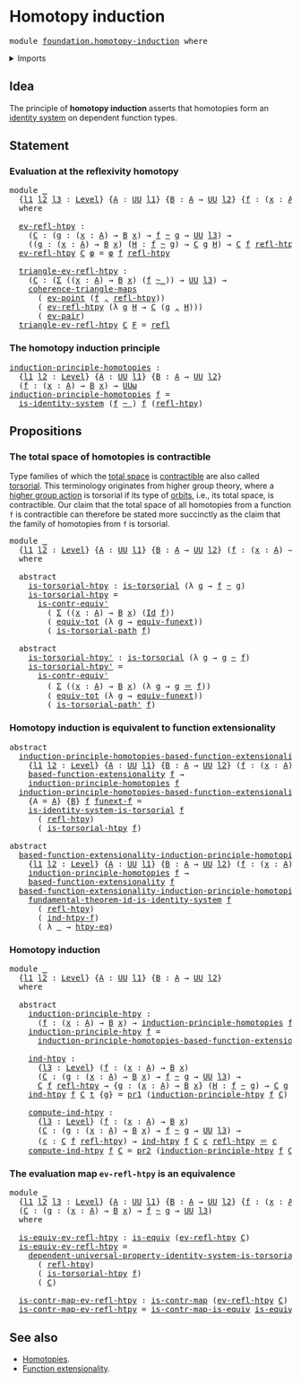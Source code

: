 # Homotopy induction

<pre class="Agda"><a id="31" class="Keyword">module</a> <a id="38" href="foundation.homotopy-induction.html" class="Module">foundation.homotopy-induction</a> <a id="68" class="Keyword">where</a>
</pre>
<details><summary>Imports</summary>

<pre class="Agda"><a id="124" class="Keyword">open</a> <a id="129" class="Keyword">import</a> <a id="136" href="foundation.dependent-pair-types.html" class="Module">foundation.dependent-pair-types</a>
<a id="168" class="Keyword">open</a> <a id="173" class="Keyword">import</a> <a id="180" href="foundation.identity-systems.html" class="Module">foundation.identity-systems</a>
<a id="208" class="Keyword">open</a> <a id="213" class="Keyword">import</a> <a id="220" href="foundation.universal-property-dependent-pair-types.html" class="Module">foundation.universal-property-dependent-pair-types</a>
<a id="271" class="Keyword">open</a> <a id="276" class="Keyword">import</a> <a id="283" href="foundation.universal-property-identity-systems.html" class="Module">foundation.universal-property-identity-systems</a>
<a id="330" class="Keyword">open</a> <a id="335" class="Keyword">import</a> <a id="342" href="foundation.universe-levels.html" class="Module">foundation.universe-levels</a>

<a id="370" class="Keyword">open</a> <a id="375" class="Keyword">import</a> <a id="382" href="foundation-core.commuting-triangles-of-maps.html" class="Module">foundation-core.commuting-triangles-of-maps</a>
<a id="426" class="Keyword">open</a> <a id="431" class="Keyword">import</a> <a id="438" href="foundation-core.contractible-maps.html" class="Module">foundation-core.contractible-maps</a>
<a id="472" class="Keyword">open</a> <a id="477" class="Keyword">import</a> <a id="484" href="foundation-core.contractible-types.html" class="Module">foundation-core.contractible-types</a>
<a id="519" class="Keyword">open</a> <a id="524" class="Keyword">import</a> <a id="531" href="foundation-core.equivalences.html" class="Module">foundation-core.equivalences</a>
<a id="560" class="Keyword">open</a> <a id="565" class="Keyword">import</a> <a id="572" href="foundation-core.function-extensionality.html" class="Module">foundation-core.function-extensionality</a>
<a id="612" class="Keyword">open</a> <a id="617" class="Keyword">import</a> <a id="624" href="foundation-core.function-types.html" class="Module">foundation-core.function-types</a>
<a id="655" class="Keyword">open</a> <a id="660" class="Keyword">import</a> <a id="667" href="foundation-core.functoriality-dependent-pair-types.html" class="Module">foundation-core.functoriality-dependent-pair-types</a>
<a id="718" class="Keyword">open</a> <a id="723" class="Keyword">import</a> <a id="730" href="foundation-core.homotopies.html" class="Module">foundation-core.homotopies</a>
<a id="757" class="Keyword">open</a> <a id="762" class="Keyword">import</a> <a id="769" href="foundation-core.identity-types.html" class="Module">foundation-core.identity-types</a>
<a id="800" class="Keyword">open</a> <a id="805" class="Keyword">import</a> <a id="812" href="foundation-core.torsorial-type-families.html" class="Module">foundation-core.torsorial-type-families</a>
</pre>
</details>

## Idea

The principle of **homotopy induction** asserts that homotopies form an
[identity system](foundation.identity-systems.md) on dependent function types.

## Statement

### Evaluation at the reflexivity homotopy

<pre class="Agda"><a id="1096" class="Keyword">module</a> <a id="1103" href="foundation.homotopy-induction.html#1103" class="Module">_</a>
  <a id="1107" class="Symbol">{</a><a id="1108" href="foundation.homotopy-induction.html#1108" class="Bound">l1</a> <a id="1111" href="foundation.homotopy-induction.html#1111" class="Bound">l2</a> <a id="1114" href="foundation.homotopy-induction.html#1114" class="Bound">l3</a> <a id="1117" class="Symbol">:</a> <a id="1119" href="Agda.Primitive.html#742" class="Postulate">Level</a><a id="1124" class="Symbol">}</a> <a id="1126" class="Symbol">{</a><a id="1127" href="foundation.homotopy-induction.html#1127" class="Bound">A</a> <a id="1129" class="Symbol">:</a> <a id="1131" href="Agda.Primitive.html#388" class="Primitive">UU</a> <a id="1134" href="foundation.homotopy-induction.html#1108" class="Bound">l1</a><a id="1136" class="Symbol">}</a> <a id="1138" class="Symbol">{</a><a id="1139" href="foundation.homotopy-induction.html#1139" class="Bound">B</a> <a id="1141" class="Symbol">:</a> <a id="1143" href="foundation.homotopy-induction.html#1127" class="Bound">A</a> <a id="1145" class="Symbol">→</a> <a id="1147" href="Agda.Primitive.html#388" class="Primitive">UU</a> <a id="1150" href="foundation.homotopy-induction.html#1111" class="Bound">l2</a><a id="1152" class="Symbol">}</a> <a id="1154" class="Symbol">{</a><a id="1155" href="foundation.homotopy-induction.html#1155" class="Bound">f</a> <a id="1157" class="Symbol">:</a> <a id="1159" class="Symbol">(</a><a id="1160" href="foundation.homotopy-induction.html#1160" class="Bound">x</a> <a id="1162" class="Symbol">:</a> <a id="1164" href="foundation.homotopy-induction.html#1127" class="Bound">A</a><a id="1165" class="Symbol">)</a> <a id="1167" class="Symbol">→</a> <a id="1169" href="foundation.homotopy-induction.html#1139" class="Bound">B</a> <a id="1171" href="foundation.homotopy-induction.html#1160" class="Bound">x</a><a id="1172" class="Symbol">}</a>
  <a id="1176" class="Keyword">where</a>

  <a id="1185" href="foundation.homotopy-induction.html#1185" class="Function">ev-refl-htpy</a> <a id="1198" class="Symbol">:</a>
    <a id="1204" class="Symbol">(</a><a id="1205" href="foundation.homotopy-induction.html#1205" class="Bound">C</a> <a id="1207" class="Symbol">:</a> <a id="1209" class="Symbol">(</a><a id="1210" href="foundation.homotopy-induction.html#1210" class="Bound">g</a> <a id="1212" class="Symbol">:</a> <a id="1214" class="Symbol">(</a><a id="1215" href="foundation.homotopy-induction.html#1215" class="Bound">x</a> <a id="1217" class="Symbol">:</a> <a id="1219" href="foundation.homotopy-induction.html#1127" class="Bound">A</a><a id="1220" class="Symbol">)</a> <a id="1222" class="Symbol">→</a> <a id="1224" href="foundation.homotopy-induction.html#1139" class="Bound">B</a> <a id="1226" href="foundation.homotopy-induction.html#1215" class="Bound">x</a><a id="1227" class="Symbol">)</a> <a id="1229" class="Symbol">→</a> <a id="1231" href="foundation.homotopy-induction.html#1155" class="Bound">f</a> <a id="1233" href="foundation-core.homotopies.html#2717" class="Function Operator">~</a> <a id="1235" href="foundation.homotopy-induction.html#1210" class="Bound">g</a> <a id="1237" class="Symbol">→</a> <a id="1239" href="Agda.Primitive.html#388" class="Primitive">UU</a> <a id="1242" href="foundation.homotopy-induction.html#1114" class="Bound">l3</a><a id="1244" class="Symbol">)</a> <a id="1246" class="Symbol">→</a>
    <a id="1252" class="Symbol">((</a><a id="1254" href="foundation.homotopy-induction.html#1254" class="Bound">g</a> <a id="1256" class="Symbol">:</a> <a id="1258" class="Symbol">(</a><a id="1259" href="foundation.homotopy-induction.html#1259" class="Bound">x</a> <a id="1261" class="Symbol">:</a> <a id="1263" href="foundation.homotopy-induction.html#1127" class="Bound">A</a><a id="1264" class="Symbol">)</a> <a id="1266" class="Symbol">→</a> <a id="1268" href="foundation.homotopy-induction.html#1139" class="Bound">B</a> <a id="1270" href="foundation.homotopy-induction.html#1259" class="Bound">x</a><a id="1271" class="Symbol">)</a> <a id="1273" class="Symbol">(</a><a id="1274" href="foundation.homotopy-induction.html#1274" class="Bound">H</a> <a id="1276" class="Symbol">:</a> <a id="1278" href="foundation.homotopy-induction.html#1155" class="Bound">f</a> <a id="1280" href="foundation-core.homotopies.html#2717" class="Function Operator">~</a> <a id="1282" href="foundation.homotopy-induction.html#1254" class="Bound">g</a><a id="1283" class="Symbol">)</a> <a id="1285" class="Symbol">→</a> <a id="1287" href="foundation.homotopy-induction.html#1205" class="Bound">C</a> <a id="1289" href="foundation.homotopy-induction.html#1254" class="Bound">g</a> <a id="1291" href="foundation.homotopy-induction.html#1274" class="Bound">H</a><a id="1292" class="Symbol">)</a> <a id="1294" class="Symbol">→</a> <a id="1296" href="foundation.homotopy-induction.html#1205" class="Bound">C</a> <a id="1298" href="foundation.homotopy-induction.html#1155" class="Bound">f</a> <a id="1300" href="foundation-core.homotopies.html#2906" class="Function">refl-htpy</a>
  <a id="1312" href="foundation.homotopy-induction.html#1185" class="Function">ev-refl-htpy</a> <a id="1325" href="foundation.homotopy-induction.html#1325" class="Bound">C</a> <a id="1327" href="foundation.homotopy-induction.html#1327" class="Bound">φ</a> <a id="1329" class="Symbol">=</a> <a id="1331" href="foundation.homotopy-induction.html#1327" class="Bound">φ</a> <a id="1333" href="foundation.homotopy-induction.html#1155" class="Bound">f</a> <a id="1335" href="foundation-core.homotopies.html#2906" class="Function">refl-htpy</a>

  <a id="1348" href="foundation.homotopy-induction.html#1348" class="Function">triangle-ev-refl-htpy</a> <a id="1370" class="Symbol">:</a>
    <a id="1376" class="Symbol">(</a><a id="1377" href="foundation.homotopy-induction.html#1377" class="Bound">C</a> <a id="1379" class="Symbol">:</a> <a id="1381" class="Symbol">(</a><a id="1382" href="foundation.dependent-pair-types.html#505" class="Record">Σ</a> <a id="1384" class="Symbol">((</a><a id="1386" href="foundation.homotopy-induction.html#1386" class="Bound">x</a> <a id="1388" class="Symbol">:</a> <a id="1390" href="foundation.homotopy-induction.html#1127" class="Bound">A</a><a id="1391" class="Symbol">)</a> <a id="1393" class="Symbol">→</a> <a id="1395" href="foundation.homotopy-induction.html#1139" class="Bound">B</a> <a id="1397" href="foundation.homotopy-induction.html#1386" class="Bound">x</a><a id="1398" class="Symbol">)</a> <a id="1400" class="Symbol">(</a><a id="1401" href="foundation.homotopy-induction.html#1155" class="Bound">f</a> <a id="1403" href="foundation-core.homotopies.html#2717" class="Function Operator">~_</a><a id="1405" class="Symbol">))</a> <a id="1408" class="Symbol">→</a> <a id="1410" href="Agda.Primitive.html#388" class="Primitive">UU</a> <a id="1413" href="foundation.homotopy-induction.html#1114" class="Bound">l3</a><a id="1415" class="Symbol">)</a> <a id="1417" class="Symbol">→</a>
    <a id="1423" href="foundation-core.commuting-triangles-of-maps.html#860" class="Function">coherence-triangle-maps</a>
      <a id="1453" class="Symbol">(</a> <a id="1455" href="foundation-core.function-types.html#676" class="Function">ev-point</a> <a id="1464" class="Symbol">(</a><a id="1465" href="foundation.homotopy-induction.html#1155" class="Bound">f</a> <a id="1467" href="foundation.dependent-pair-types.html#689" class="InductiveConstructor Operator">,</a> <a id="1469" href="foundation-core.homotopies.html#2906" class="Function">refl-htpy</a><a id="1478" class="Symbol">))</a>
      <a id="1487" class="Symbol">(</a> <a id="1489" href="foundation.homotopy-induction.html#1185" class="Function">ev-refl-htpy</a> <a id="1502" class="Symbol">(λ</a> <a id="1505" href="foundation.homotopy-induction.html#1505" class="Bound">g</a> <a id="1507" href="foundation.homotopy-induction.html#1507" class="Bound">H</a> <a id="1509" class="Symbol">→</a> <a id="1511" href="foundation.homotopy-induction.html#1377" class="Bound">C</a> <a id="1513" class="Symbol">(</a><a id="1514" href="foundation.homotopy-induction.html#1505" class="Bound">g</a> <a id="1516" href="foundation.dependent-pair-types.html#689" class="InductiveConstructor Operator">,</a> <a id="1518" href="foundation.homotopy-induction.html#1507" class="Bound">H</a><a id="1519" class="Symbol">)))</a>
      <a id="1529" class="Symbol">(</a> <a id="1531" href="foundation.dependent-pair-types.html#902" class="Function">ev-pair</a><a id="1538" class="Symbol">)</a>
  <a id="1542" href="foundation.homotopy-induction.html#1348" class="Function">triangle-ev-refl-htpy</a> <a id="1564" href="foundation.homotopy-induction.html#1564" class="Bound">C</a> <a id="1566" href="foundation.homotopy-induction.html#1566" class="Bound">F</a> <a id="1568" class="Symbol">=</a> <a id="1570" href="foundation-core.identity-types.html#1922" class="InductiveConstructor">refl</a>
</pre>
### The homotopy induction principle

<pre class="Agda"><a id="induction-principle-homotopies"></a><a id="1626" href="foundation.homotopy-induction.html#1626" class="Function">induction-principle-homotopies</a> <a id="1657" class="Symbol">:</a>
  <a id="1661" class="Symbol">{</a><a id="1662" href="foundation.homotopy-induction.html#1662" class="Bound">l1</a> <a id="1665" href="foundation.homotopy-induction.html#1665" class="Bound">l2</a> <a id="1668" class="Symbol">:</a> <a id="1670" href="Agda.Primitive.html#742" class="Postulate">Level</a><a id="1675" class="Symbol">}</a> <a id="1677" class="Symbol">{</a><a id="1678" href="foundation.homotopy-induction.html#1678" class="Bound">A</a> <a id="1680" class="Symbol">:</a> <a id="1682" href="Agda.Primitive.html#388" class="Primitive">UU</a> <a id="1685" href="foundation.homotopy-induction.html#1662" class="Bound">l1</a><a id="1687" class="Symbol">}</a> <a id="1689" class="Symbol">{</a><a id="1690" href="foundation.homotopy-induction.html#1690" class="Bound">B</a> <a id="1692" class="Symbol">:</a> <a id="1694" href="foundation.homotopy-induction.html#1678" class="Bound">A</a> <a id="1696" class="Symbol">→</a> <a id="1698" href="Agda.Primitive.html#388" class="Primitive">UU</a> <a id="1701" href="foundation.homotopy-induction.html#1665" class="Bound">l2</a><a id="1703" class="Symbol">}</a>
  <a id="1707" class="Symbol">(</a><a id="1708" href="foundation.homotopy-induction.html#1708" class="Bound">f</a> <a id="1710" class="Symbol">:</a> <a id="1712" class="Symbol">(</a><a id="1713" href="foundation.homotopy-induction.html#1713" class="Bound">x</a> <a id="1715" class="Symbol">:</a> <a id="1717" href="foundation.homotopy-induction.html#1678" class="Bound">A</a><a id="1718" class="Symbol">)</a> <a id="1720" class="Symbol">→</a> <a id="1722" href="foundation.homotopy-induction.html#1690" class="Bound">B</a> <a id="1724" href="foundation.homotopy-induction.html#1713" class="Bound">x</a><a id="1725" class="Symbol">)</a> <a id="1727" class="Symbol">→</a> <a id="1729" href="Agda.Primitive.html#512" class="Primitive">UUω</a>
<a id="1733" href="foundation.homotopy-induction.html#1626" class="Function">induction-principle-homotopies</a> <a id="1764" href="foundation.homotopy-induction.html#1764" class="Bound">f</a> <a id="1766" class="Symbol">=</a>
  <a id="1770" href="foundation.identity-systems.html#1824" class="Function">is-identity-system</a> <a id="1789" class="Symbol">(</a><a id="1790" href="foundation.homotopy-induction.html#1764" class="Bound">f</a> <a id="1792" href="foundation-core.homotopies.html#2717" class="Function Operator">~_</a><a id="1794" class="Symbol">)</a> <a id="1796" href="foundation.homotopy-induction.html#1764" class="Bound">f</a> <a id="1798" class="Symbol">(</a><a id="1799" href="foundation-core.homotopies.html#2906" class="Function">refl-htpy</a><a id="1808" class="Symbol">)</a>
</pre>
## Propositions

### The total space of homotopies is contractible

Type families of which the [total space](foundation.dependent-pair-types.md) is
[contractible](foundation-core.contractible-types.md) are also called
[torsorial](foundation-core.torsorial-type-families.md). This terminology
originates from higher group theory, where a
[higher group action](higher-group-theory.higher-group-actions.md) is torsorial
if its type of [orbits](higher-group-theory.orbits-higher-group-actions.md),
i.e., its total space, is contractible. Our claim that the total space of all
homotopies from a function `f` is contractible can therefore be stated more
succinctly as the claim that the family of homotopies from `f` is torsorial.

<pre class="Agda"><a id="2549" class="Keyword">module</a> <a id="2556" href="foundation.homotopy-induction.html#2556" class="Module">_</a>
  <a id="2560" class="Symbol">{</a><a id="2561" href="foundation.homotopy-induction.html#2561" class="Bound">l1</a> <a id="2564" href="foundation.homotopy-induction.html#2564" class="Bound">l2</a> <a id="2567" class="Symbol">:</a> <a id="2569" href="Agda.Primitive.html#742" class="Postulate">Level</a><a id="2574" class="Symbol">}</a> <a id="2576" class="Symbol">{</a><a id="2577" href="foundation.homotopy-induction.html#2577" class="Bound">A</a> <a id="2579" class="Symbol">:</a> <a id="2581" href="Agda.Primitive.html#388" class="Primitive">UU</a> <a id="2584" href="foundation.homotopy-induction.html#2561" class="Bound">l1</a><a id="2586" class="Symbol">}</a> <a id="2588" class="Symbol">{</a><a id="2589" href="foundation.homotopy-induction.html#2589" class="Bound">B</a> <a id="2591" class="Symbol">:</a> <a id="2593" href="foundation.homotopy-induction.html#2577" class="Bound">A</a> <a id="2595" class="Symbol">→</a> <a id="2597" href="Agda.Primitive.html#388" class="Primitive">UU</a> <a id="2600" href="foundation.homotopy-induction.html#2564" class="Bound">l2</a><a id="2602" class="Symbol">}</a> <a id="2604" class="Symbol">(</a><a id="2605" href="foundation.homotopy-induction.html#2605" class="Bound">f</a> <a id="2607" class="Symbol">:</a> <a id="2609" class="Symbol">(</a><a id="2610" href="foundation.homotopy-induction.html#2610" class="Bound">x</a> <a id="2612" class="Symbol">:</a> <a id="2614" href="foundation.homotopy-induction.html#2577" class="Bound">A</a><a id="2615" class="Symbol">)</a> <a id="2617" class="Symbol">→</a> <a id="2619" href="foundation.homotopy-induction.html#2589" class="Bound">B</a> <a id="2621" href="foundation.homotopy-induction.html#2610" class="Bound">x</a><a id="2622" class="Symbol">)</a>
  <a id="2626" class="Keyword">where</a>

  <a id="2635" class="Keyword">abstract</a>
    <a id="2648" href="foundation.homotopy-induction.html#2648" class="Function">is-torsorial-htpy</a> <a id="2666" class="Symbol">:</a> <a id="2668" href="foundation-core.torsorial-type-families.html#1012" class="Function">is-torsorial</a> <a id="2681" class="Symbol">(λ</a> <a id="2684" href="foundation.homotopy-induction.html#2684" class="Bound">g</a> <a id="2686" class="Symbol">→</a> <a id="2688" href="foundation.homotopy-induction.html#2605" class="Bound">f</a> <a id="2690" href="foundation-core.homotopies.html#2717" class="Function Operator">~</a> <a id="2692" href="foundation.homotopy-induction.html#2684" class="Bound">g</a><a id="2693" class="Symbol">)</a>
    <a id="2699" href="foundation.homotopy-induction.html#2648" class="Function">is-torsorial-htpy</a> <a id="2717" class="Symbol">=</a>
      <a id="2725" href="foundation-core.contractible-types.html#4125" class="Function">is-contr-equiv&#39;</a>
        <a id="2749" class="Symbol">(</a> <a id="2751" href="foundation.dependent-pair-types.html#505" class="Record">Σ</a> <a id="2753" class="Symbol">((</a><a id="2755" href="foundation.homotopy-induction.html#2755" class="Bound">x</a> <a id="2757" class="Symbol">:</a> <a id="2759" href="foundation.homotopy-induction.html#2577" class="Bound">A</a><a id="2760" class="Symbol">)</a> <a id="2762" class="Symbol">→</a> <a id="2764" href="foundation.homotopy-induction.html#2589" class="Bound">B</a> <a id="2766" href="foundation.homotopy-induction.html#2755" class="Bound">x</a><a id="2767" class="Symbol">)</a> <a id="2769" class="Symbol">(</a><a id="2770" href="foundation-core.identity-types.html#1881" class="Datatype">Id</a> <a id="2773" href="foundation.homotopy-induction.html#2605" class="Bound">f</a><a id="2774" class="Symbol">))</a>
        <a id="2785" class="Symbol">(</a> <a id="2787" href="foundation-core.functoriality-dependent-pair-types.html#6989" class="Function">equiv-tot</a> <a id="2797" class="Symbol">(λ</a> <a id="2800" href="foundation.homotopy-induction.html#2800" class="Bound">g</a> <a id="2802" class="Symbol">→</a> <a id="2804" href="foundation-core.function-extensionality.html#2891" class="Function">equiv-funext</a><a id="2816" class="Symbol">))</a>
        <a id="2827" class="Symbol">(</a> <a id="2829" href="foundation-core.contractible-types.html#2352" class="Function">is-torsorial-path</a> <a id="2847" href="foundation.homotopy-induction.html#2605" class="Bound">f</a><a id="2848" class="Symbol">)</a>

  <a id="2853" class="Keyword">abstract</a>
    <a id="2866" href="foundation.homotopy-induction.html#2866" class="Function">is-torsorial-htpy&#39;</a> <a id="2885" class="Symbol">:</a> <a id="2887" href="foundation-core.torsorial-type-families.html#1012" class="Function">is-torsorial</a> <a id="2900" class="Symbol">(λ</a> <a id="2903" href="foundation.homotopy-induction.html#2903" class="Bound">g</a> <a id="2905" class="Symbol">→</a> <a id="2907" href="foundation.homotopy-induction.html#2903" class="Bound">g</a> <a id="2909" href="foundation-core.homotopies.html#2717" class="Function Operator">~</a> <a id="2911" href="foundation.homotopy-induction.html#2605" class="Bound">f</a><a id="2912" class="Symbol">)</a>
    <a id="2918" href="foundation.homotopy-induction.html#2866" class="Function">is-torsorial-htpy&#39;</a> <a id="2937" class="Symbol">=</a>
      <a id="2945" href="foundation-core.contractible-types.html#4125" class="Function">is-contr-equiv&#39;</a>
        <a id="2969" class="Symbol">(</a> <a id="2971" href="foundation.dependent-pair-types.html#505" class="Record">Σ</a> <a id="2973" class="Symbol">((</a><a id="2975" href="foundation.homotopy-induction.html#2975" class="Bound">x</a> <a id="2977" class="Symbol">:</a> <a id="2979" href="foundation.homotopy-induction.html#2577" class="Bound">A</a><a id="2980" class="Symbol">)</a> <a id="2982" class="Symbol">→</a> <a id="2984" href="foundation.homotopy-induction.html#2589" class="Bound">B</a> <a id="2986" href="foundation.homotopy-induction.html#2975" class="Bound">x</a><a id="2987" class="Symbol">)</a> <a id="2989" class="Symbol">(λ</a> <a id="2992" href="foundation.homotopy-induction.html#2992" class="Bound">g</a> <a id="2994" class="Symbol">→</a> <a id="2996" href="foundation.homotopy-induction.html#2992" class="Bound">g</a> <a id="2998" href="foundation-core.identity-types.html#1953" class="Function Operator">＝</a> <a id="3000" href="foundation.homotopy-induction.html#2605" class="Bound">f</a><a id="3001" class="Symbol">))</a>
        <a id="3012" class="Symbol">(</a> <a id="3014" href="foundation-core.functoriality-dependent-pair-types.html#6989" class="Function">equiv-tot</a> <a id="3024" class="Symbol">(λ</a> <a id="3027" href="foundation.homotopy-induction.html#3027" class="Bound">g</a> <a id="3029" class="Symbol">→</a> <a id="3031" href="foundation-core.function-extensionality.html#2891" class="Function">equiv-funext</a><a id="3043" class="Symbol">))</a>
        <a id="3054" class="Symbol">(</a> <a id="3056" href="foundation-core.contractible-types.html#2562" class="Function">is-torsorial-path&#39;</a> <a id="3075" href="foundation.homotopy-induction.html#2605" class="Bound">f</a><a id="3076" class="Symbol">)</a>
</pre>
### Homotopy induction is equivalent to function extensionality

<pre class="Agda"><a id="3156" class="Keyword">abstract</a>
  <a id="induction-principle-homotopies-based-function-extensionality"></a><a id="3167" href="foundation.homotopy-induction.html#3167" class="Function">induction-principle-homotopies-based-function-extensionality</a> <a id="3228" class="Symbol">:</a>
    <a id="3234" class="Symbol">{</a><a id="3235" href="foundation.homotopy-induction.html#3235" class="Bound">l1</a> <a id="3238" href="foundation.homotopy-induction.html#3238" class="Bound">l2</a> <a id="3241" class="Symbol">:</a> <a id="3243" href="Agda.Primitive.html#742" class="Postulate">Level</a><a id="3248" class="Symbol">}</a> <a id="3250" class="Symbol">{</a><a id="3251" href="foundation.homotopy-induction.html#3251" class="Bound">A</a> <a id="3253" class="Symbol">:</a> <a id="3255" href="Agda.Primitive.html#388" class="Primitive">UU</a> <a id="3258" href="foundation.homotopy-induction.html#3235" class="Bound">l1</a><a id="3260" class="Symbol">}</a> <a id="3262" class="Symbol">{</a><a id="3263" href="foundation.homotopy-induction.html#3263" class="Bound">B</a> <a id="3265" class="Symbol">:</a> <a id="3267" href="foundation.homotopy-induction.html#3251" class="Bound">A</a> <a id="3269" class="Symbol">→</a> <a id="3271" href="Agda.Primitive.html#388" class="Primitive">UU</a> <a id="3274" href="foundation.homotopy-induction.html#3238" class="Bound">l2</a><a id="3276" class="Symbol">}</a> <a id="3278" class="Symbol">(</a><a id="3279" href="foundation.homotopy-induction.html#3279" class="Bound">f</a> <a id="3281" class="Symbol">:</a> <a id="3283" class="Symbol">(</a><a id="3284" href="foundation.homotopy-induction.html#3284" class="Bound">x</a> <a id="3286" class="Symbol">:</a> <a id="3288" href="foundation.homotopy-induction.html#3251" class="Bound">A</a><a id="3289" class="Symbol">)</a> <a id="3291" class="Symbol">→</a> <a id="3293" href="foundation.homotopy-induction.html#3263" class="Bound">B</a> <a id="3295" href="foundation.homotopy-induction.html#3284" class="Bound">x</a><a id="3296" class="Symbol">)</a> <a id="3298" class="Symbol">→</a>
    <a id="3304" href="foundation-core.function-extensionality.html#2161" class="Function">based-function-extensionality</a> <a id="3334" href="foundation.homotopy-induction.html#3279" class="Bound">f</a> <a id="3336" class="Symbol">→</a>
    <a id="3342" href="foundation.homotopy-induction.html#1626" class="Function">induction-principle-homotopies</a> <a id="3373" href="foundation.homotopy-induction.html#3279" class="Bound">f</a>
  <a id="3377" href="foundation.homotopy-induction.html#3167" class="Function">induction-principle-homotopies-based-function-extensionality</a>
    <a id="3442" class="Symbol">{</a><a id="3443" class="Argument">A</a> <a id="3445" class="Symbol">=</a> <a id="3447" href="foundation.homotopy-induction.html#3447" class="Bound">A</a><a id="3448" class="Symbol">}</a> <a id="3450" class="Symbol">{</a><a id="3451" href="foundation.homotopy-induction.html#3451" class="Bound">B</a><a id="3452" class="Symbol">}</a> <a id="3454" href="foundation.homotopy-induction.html#3454" class="Bound">f</a> <a id="3456" href="foundation.homotopy-induction.html#3456" class="Bound">funext-f</a> <a id="3465" class="Symbol">=</a>
    <a id="3471" href="foundation.identity-systems.html#2302" class="Function">is-identity-system-is-torsorial</a> <a id="3503" href="foundation.homotopy-induction.html#3454" class="Bound">f</a>
      <a id="3511" class="Symbol">(</a> <a id="3513" href="foundation-core.homotopies.html#2906" class="Function">refl-htpy</a><a id="3522" class="Symbol">)</a>
      <a id="3530" class="Symbol">(</a> <a id="3532" href="foundation.homotopy-induction.html#2648" class="Function">is-torsorial-htpy</a> <a id="3550" href="foundation.homotopy-induction.html#3454" class="Bound">f</a><a id="3551" class="Symbol">)</a>

<a id="3554" class="Keyword">abstract</a>
  <a id="based-function-extensionality-induction-principle-homotopies"></a><a id="3565" href="foundation.homotopy-induction.html#3565" class="Function">based-function-extensionality-induction-principle-homotopies</a> <a id="3626" class="Symbol">:</a>
    <a id="3632" class="Symbol">{</a><a id="3633" href="foundation.homotopy-induction.html#3633" class="Bound">l1</a> <a id="3636" href="foundation.homotopy-induction.html#3636" class="Bound">l2</a> <a id="3639" class="Symbol">:</a> <a id="3641" href="Agda.Primitive.html#742" class="Postulate">Level</a><a id="3646" class="Symbol">}</a> <a id="3648" class="Symbol">{</a><a id="3649" href="foundation.homotopy-induction.html#3649" class="Bound">A</a> <a id="3651" class="Symbol">:</a> <a id="3653" href="Agda.Primitive.html#388" class="Primitive">UU</a> <a id="3656" href="foundation.homotopy-induction.html#3633" class="Bound">l1</a><a id="3658" class="Symbol">}</a> <a id="3660" class="Symbol">{</a><a id="3661" href="foundation.homotopy-induction.html#3661" class="Bound">B</a> <a id="3663" class="Symbol">:</a> <a id="3665" href="foundation.homotopy-induction.html#3649" class="Bound">A</a> <a id="3667" class="Symbol">→</a> <a id="3669" href="Agda.Primitive.html#388" class="Primitive">UU</a> <a id="3672" href="foundation.homotopy-induction.html#3636" class="Bound">l2</a><a id="3674" class="Symbol">}</a> <a id="3676" class="Symbol">(</a><a id="3677" href="foundation.homotopy-induction.html#3677" class="Bound">f</a> <a id="3679" class="Symbol">:</a> <a id="3681" class="Symbol">(</a><a id="3682" href="foundation.homotopy-induction.html#3682" class="Bound">x</a> <a id="3684" class="Symbol">:</a> <a id="3686" href="foundation.homotopy-induction.html#3649" class="Bound">A</a><a id="3687" class="Symbol">)</a> <a id="3689" class="Symbol">→</a> <a id="3691" href="foundation.homotopy-induction.html#3661" class="Bound">B</a> <a id="3693" href="foundation.homotopy-induction.html#3682" class="Bound">x</a><a id="3694" class="Symbol">)</a> <a id="3696" class="Symbol">→</a>
    <a id="3702" href="foundation.homotopy-induction.html#1626" class="Function">induction-principle-homotopies</a> <a id="3733" href="foundation.homotopy-induction.html#3677" class="Bound">f</a> <a id="3735" class="Symbol">→</a>
    <a id="3741" href="foundation-core.function-extensionality.html#2161" class="Function">based-function-extensionality</a> <a id="3771" href="foundation.homotopy-induction.html#3677" class="Bound">f</a>
  <a id="3775" href="foundation.homotopy-induction.html#3565" class="Function">based-function-extensionality-induction-principle-homotopies</a> <a id="3836" href="foundation.homotopy-induction.html#3836" class="Bound">f</a> <a id="3838" href="foundation.homotopy-induction.html#3838" class="Bound">ind-htpy-f</a> <a id="3849" class="Symbol">=</a>
    <a id="3855" href="foundation.identity-systems.html#3051" class="Function">fundamental-theorem-id-is-identity-system</a> <a id="3897" href="foundation.homotopy-induction.html#3836" class="Bound">f</a>
      <a id="3905" class="Symbol">(</a> <a id="3907" href="foundation-core.homotopies.html#2906" class="Function">refl-htpy</a><a id="3916" class="Symbol">)</a>
      <a id="3924" class="Symbol">(</a> <a id="3926" href="foundation.homotopy-induction.html#3838" class="Bound">ind-htpy-f</a><a id="3936" class="Symbol">)</a>
      <a id="3944" class="Symbol">(</a> <a id="3946" class="Symbol">λ</a> <a id="3948" href="foundation.homotopy-induction.html#3948" class="Bound">_</a> <a id="3950" class="Symbol">→</a> <a id="3952" href="foundation-core.function-extensionality.html#1416" class="Function">htpy-eq</a><a id="3959" class="Symbol">)</a>
</pre>
### Homotopy induction

<pre class="Agda"><a id="3998" class="Keyword">module</a> <a id="4005" href="foundation.homotopy-induction.html#4005" class="Module">_</a>
  <a id="4009" class="Symbol">{</a><a id="4010" href="foundation.homotopy-induction.html#4010" class="Bound">l1</a> <a id="4013" href="foundation.homotopy-induction.html#4013" class="Bound">l2</a> <a id="4016" class="Symbol">:</a> <a id="4018" href="Agda.Primitive.html#742" class="Postulate">Level</a><a id="4023" class="Symbol">}</a> <a id="4025" class="Symbol">{</a><a id="4026" href="foundation.homotopy-induction.html#4026" class="Bound">A</a> <a id="4028" class="Symbol">:</a> <a id="4030" href="Agda.Primitive.html#388" class="Primitive">UU</a> <a id="4033" href="foundation.homotopy-induction.html#4010" class="Bound">l1</a><a id="4035" class="Symbol">}</a> <a id="4037" class="Symbol">{</a><a id="4038" href="foundation.homotopy-induction.html#4038" class="Bound">B</a> <a id="4040" class="Symbol">:</a> <a id="4042" href="foundation.homotopy-induction.html#4026" class="Bound">A</a> <a id="4044" class="Symbol">→</a> <a id="4046" href="Agda.Primitive.html#388" class="Primitive">UU</a> <a id="4049" href="foundation.homotopy-induction.html#4013" class="Bound">l2</a><a id="4051" class="Symbol">}</a>
  <a id="4055" class="Keyword">where</a>

  <a id="4064" class="Keyword">abstract</a>
    <a id="4077" href="foundation.homotopy-induction.html#4077" class="Function">induction-principle-htpy</a> <a id="4102" class="Symbol">:</a>
      <a id="4110" class="Symbol">(</a><a id="4111" href="foundation.homotopy-induction.html#4111" class="Bound">f</a> <a id="4113" class="Symbol">:</a> <a id="4115" class="Symbol">(</a><a id="4116" href="foundation.homotopy-induction.html#4116" class="Bound">x</a> <a id="4118" class="Symbol">:</a> <a id="4120" href="foundation.homotopy-induction.html#4026" class="Bound">A</a><a id="4121" class="Symbol">)</a> <a id="4123" class="Symbol">→</a> <a id="4125" href="foundation.homotopy-induction.html#4038" class="Bound">B</a> <a id="4127" href="foundation.homotopy-induction.html#4116" class="Bound">x</a><a id="4128" class="Symbol">)</a> <a id="4130" class="Symbol">→</a> <a id="4132" href="foundation.homotopy-induction.html#1626" class="Function">induction-principle-homotopies</a> <a id="4163" href="foundation.homotopy-induction.html#4111" class="Bound">f</a>
    <a id="4169" href="foundation.homotopy-induction.html#4077" class="Function">induction-principle-htpy</a> <a id="4194" href="foundation.homotopy-induction.html#4194" class="Bound">f</a> <a id="4196" class="Symbol">=</a>
      <a id="4204" href="foundation.homotopy-induction.html#3167" class="Function">induction-principle-homotopies-based-function-extensionality</a> <a id="4265" href="foundation.homotopy-induction.html#4194" class="Bound">f</a> <a id="4267" class="Symbol">(</a><a id="4268" href="foundation-core.function-extensionality.html#2791" class="Postulate">funext</a> <a id="4275" href="foundation.homotopy-induction.html#4194" class="Bound">f</a><a id="4276" class="Symbol">)</a>

    <a id="4283" href="foundation.homotopy-induction.html#4283" class="Function">ind-htpy</a> <a id="4292" class="Symbol">:</a>
      <a id="4300" class="Symbol">{</a><a id="4301" href="foundation.homotopy-induction.html#4301" class="Bound">l3</a> <a id="4304" class="Symbol">:</a> <a id="4306" href="Agda.Primitive.html#742" class="Postulate">Level</a><a id="4311" class="Symbol">}</a> <a id="4313" class="Symbol">(</a><a id="4314" href="foundation.homotopy-induction.html#4314" class="Bound">f</a> <a id="4316" class="Symbol">:</a> <a id="4318" class="Symbol">(</a><a id="4319" href="foundation.homotopy-induction.html#4319" class="Bound">x</a> <a id="4321" class="Symbol">:</a> <a id="4323" href="foundation.homotopy-induction.html#4026" class="Bound">A</a><a id="4324" class="Symbol">)</a> <a id="4326" class="Symbol">→</a> <a id="4328" href="foundation.homotopy-induction.html#4038" class="Bound">B</a> <a id="4330" href="foundation.homotopy-induction.html#4319" class="Bound">x</a><a id="4331" class="Symbol">)</a>
      <a id="4339" class="Symbol">(</a><a id="4340" href="foundation.homotopy-induction.html#4340" class="Bound">C</a> <a id="4342" class="Symbol">:</a> <a id="4344" class="Symbol">(</a><a id="4345" href="foundation.homotopy-induction.html#4345" class="Bound">g</a> <a id="4347" class="Symbol">:</a> <a id="4349" class="Symbol">(</a><a id="4350" href="foundation.homotopy-induction.html#4350" class="Bound">x</a> <a id="4352" class="Symbol">:</a> <a id="4354" href="foundation.homotopy-induction.html#4026" class="Bound">A</a><a id="4355" class="Symbol">)</a> <a id="4357" class="Symbol">→</a> <a id="4359" href="foundation.homotopy-induction.html#4038" class="Bound">B</a> <a id="4361" href="foundation.homotopy-induction.html#4350" class="Bound">x</a><a id="4362" class="Symbol">)</a> <a id="4364" class="Symbol">→</a> <a id="4366" href="foundation.homotopy-induction.html#4314" class="Bound">f</a> <a id="4368" href="foundation-core.homotopies.html#2717" class="Function Operator">~</a> <a id="4370" href="foundation.homotopy-induction.html#4345" class="Bound">g</a> <a id="4372" class="Symbol">→</a> <a id="4374" href="Agda.Primitive.html#388" class="Primitive">UU</a> <a id="4377" href="foundation.homotopy-induction.html#4301" class="Bound">l3</a><a id="4379" class="Symbol">)</a> <a id="4381" class="Symbol">→</a>
      <a id="4389" href="foundation.homotopy-induction.html#4340" class="Bound">C</a> <a id="4391" href="foundation.homotopy-induction.html#4314" class="Bound">f</a> <a id="4393" href="foundation-core.homotopies.html#2906" class="Function">refl-htpy</a> <a id="4403" class="Symbol">→</a> <a id="4405" class="Symbol">{</a><a id="4406" href="foundation.homotopy-induction.html#4406" class="Bound">g</a> <a id="4408" class="Symbol">:</a> <a id="4410" class="Symbol">(</a><a id="4411" href="foundation.homotopy-induction.html#4411" class="Bound">x</a> <a id="4413" class="Symbol">:</a> <a id="4415" href="foundation.homotopy-induction.html#4026" class="Bound">A</a><a id="4416" class="Symbol">)</a> <a id="4418" class="Symbol">→</a> <a id="4420" href="foundation.homotopy-induction.html#4038" class="Bound">B</a> <a id="4422" href="foundation.homotopy-induction.html#4411" class="Bound">x</a><a id="4423" class="Symbol">}</a> <a id="4425" class="Symbol">(</a><a id="4426" href="foundation.homotopy-induction.html#4426" class="Bound">H</a> <a id="4428" class="Symbol">:</a> <a id="4430" href="foundation.homotopy-induction.html#4314" class="Bound">f</a> <a id="4432" href="foundation-core.homotopies.html#2717" class="Function Operator">~</a> <a id="4434" href="foundation.homotopy-induction.html#4406" class="Bound">g</a><a id="4435" class="Symbol">)</a> <a id="4437" class="Symbol">→</a> <a id="4439" href="foundation.homotopy-induction.html#4340" class="Bound">C</a> <a id="4441" href="foundation.homotopy-induction.html#4406" class="Bound">g</a> <a id="4443" href="foundation.homotopy-induction.html#4426" class="Bound">H</a>
    <a id="4449" href="foundation.homotopy-induction.html#4283" class="Function">ind-htpy</a> <a id="4458" href="foundation.homotopy-induction.html#4458" class="Bound">f</a> <a id="4460" href="foundation.homotopy-induction.html#4460" class="Bound">C</a> <a id="4462" href="foundation.homotopy-induction.html#4462" class="Bound">t</a> <a id="4464" class="Symbol">{</a><a id="4465" href="foundation.homotopy-induction.html#4465" class="Bound">g</a><a id="4466" class="Symbol">}</a> <a id="4468" class="Symbol">=</a> <a id="4470" href="foundation.dependent-pair-types.html#603" class="Field">pr1</a> <a id="4474" class="Symbol">(</a><a id="4475" href="foundation.homotopy-induction.html#4077" class="Function">induction-principle-htpy</a> <a id="4500" href="foundation.homotopy-induction.html#4458" class="Bound">f</a> <a id="4502" href="foundation.homotopy-induction.html#4460" class="Bound">C</a><a id="4503" class="Symbol">)</a> <a id="4505" href="foundation.homotopy-induction.html#4462" class="Bound">t</a> <a id="4507" href="foundation.homotopy-induction.html#4465" class="Bound">g</a>

    <a id="4514" href="foundation.homotopy-induction.html#4514" class="Function">compute-ind-htpy</a> <a id="4531" class="Symbol">:</a>
      <a id="4539" class="Symbol">{</a><a id="4540" href="foundation.homotopy-induction.html#4540" class="Bound">l3</a> <a id="4543" class="Symbol">:</a> <a id="4545" href="Agda.Primitive.html#742" class="Postulate">Level</a><a id="4550" class="Symbol">}</a> <a id="4552" class="Symbol">(</a><a id="4553" href="foundation.homotopy-induction.html#4553" class="Bound">f</a> <a id="4555" class="Symbol">:</a> <a id="4557" class="Symbol">(</a><a id="4558" href="foundation.homotopy-induction.html#4558" class="Bound">x</a> <a id="4560" class="Symbol">:</a> <a id="4562" href="foundation.homotopy-induction.html#4026" class="Bound">A</a><a id="4563" class="Symbol">)</a> <a id="4565" class="Symbol">→</a> <a id="4567" href="foundation.homotopy-induction.html#4038" class="Bound">B</a> <a id="4569" href="foundation.homotopy-induction.html#4558" class="Bound">x</a><a id="4570" class="Symbol">)</a>
      <a id="4578" class="Symbol">(</a><a id="4579" href="foundation.homotopy-induction.html#4579" class="Bound">C</a> <a id="4581" class="Symbol">:</a> <a id="4583" class="Symbol">(</a><a id="4584" href="foundation.homotopy-induction.html#4584" class="Bound">g</a> <a id="4586" class="Symbol">:</a> <a id="4588" class="Symbol">(</a><a id="4589" href="foundation.homotopy-induction.html#4589" class="Bound">x</a> <a id="4591" class="Symbol">:</a> <a id="4593" href="foundation.homotopy-induction.html#4026" class="Bound">A</a><a id="4594" class="Symbol">)</a> <a id="4596" class="Symbol">→</a> <a id="4598" href="foundation.homotopy-induction.html#4038" class="Bound">B</a> <a id="4600" href="foundation.homotopy-induction.html#4589" class="Bound">x</a><a id="4601" class="Symbol">)</a> <a id="4603" class="Symbol">→</a> <a id="4605" href="foundation.homotopy-induction.html#4553" class="Bound">f</a> <a id="4607" href="foundation-core.homotopies.html#2717" class="Function Operator">~</a> <a id="4609" href="foundation.homotopy-induction.html#4584" class="Bound">g</a> <a id="4611" class="Symbol">→</a> <a id="4613" href="Agda.Primitive.html#388" class="Primitive">UU</a> <a id="4616" href="foundation.homotopy-induction.html#4540" class="Bound">l3</a><a id="4618" class="Symbol">)</a> <a id="4620" class="Symbol">→</a>
      <a id="4628" class="Symbol">(</a><a id="4629" href="foundation.homotopy-induction.html#4629" class="Bound">c</a> <a id="4631" class="Symbol">:</a> <a id="4633" href="foundation.homotopy-induction.html#4579" class="Bound">C</a> <a id="4635" href="foundation.homotopy-induction.html#4553" class="Bound">f</a> <a id="4637" href="foundation-core.homotopies.html#2906" class="Function">refl-htpy</a><a id="4646" class="Symbol">)</a> <a id="4648" class="Symbol">→</a> <a id="4650" href="foundation.homotopy-induction.html#4283" class="Function">ind-htpy</a> <a id="4659" href="foundation.homotopy-induction.html#4553" class="Bound">f</a> <a id="4661" href="foundation.homotopy-induction.html#4579" class="Bound">C</a> <a id="4663" href="foundation.homotopy-induction.html#4629" class="Bound">c</a> <a id="4665" href="foundation-core.homotopies.html#2906" class="Function">refl-htpy</a> <a id="4675" href="foundation-core.identity-types.html#1953" class="Function Operator">＝</a> <a id="4677" href="foundation.homotopy-induction.html#4629" class="Bound">c</a>
    <a id="4683" href="foundation.homotopy-induction.html#4514" class="Function">compute-ind-htpy</a> <a id="4700" href="foundation.homotopy-induction.html#4700" class="Bound">f</a> <a id="4702" href="foundation.homotopy-induction.html#4702" class="Bound">C</a> <a id="4704" class="Symbol">=</a> <a id="4706" href="foundation.dependent-pair-types.html#615" class="Field">pr2</a> <a id="4710" class="Symbol">(</a><a id="4711" href="foundation.homotopy-induction.html#4077" class="Function">induction-principle-htpy</a> <a id="4736" href="foundation.homotopy-induction.html#4700" class="Bound">f</a> <a id="4738" href="foundation.homotopy-induction.html#4702" class="Bound">C</a><a id="4739" class="Symbol">)</a>
</pre>
### The evaluation map `ev-refl-htpy` is an equivalence

<pre class="Agda"><a id="4811" class="Keyword">module</a> <a id="4818" href="foundation.homotopy-induction.html#4818" class="Module">_</a>
  <a id="4822" class="Symbol">{</a><a id="4823" href="foundation.homotopy-induction.html#4823" class="Bound">l1</a> <a id="4826" href="foundation.homotopy-induction.html#4826" class="Bound">l2</a> <a id="4829" href="foundation.homotopy-induction.html#4829" class="Bound">l3</a> <a id="4832" class="Symbol">:</a> <a id="4834" href="Agda.Primitive.html#742" class="Postulate">Level</a><a id="4839" class="Symbol">}</a> <a id="4841" class="Symbol">{</a><a id="4842" href="foundation.homotopy-induction.html#4842" class="Bound">A</a> <a id="4844" class="Symbol">:</a> <a id="4846" href="Agda.Primitive.html#388" class="Primitive">UU</a> <a id="4849" href="foundation.homotopy-induction.html#4823" class="Bound">l1</a><a id="4851" class="Symbol">}</a> <a id="4853" class="Symbol">{</a><a id="4854" href="foundation.homotopy-induction.html#4854" class="Bound">B</a> <a id="4856" class="Symbol">:</a> <a id="4858" href="foundation.homotopy-induction.html#4842" class="Bound">A</a> <a id="4860" class="Symbol">→</a> <a id="4862" href="Agda.Primitive.html#388" class="Primitive">UU</a> <a id="4865" href="foundation.homotopy-induction.html#4826" class="Bound">l2</a><a id="4867" class="Symbol">}</a> <a id="4869" class="Symbol">{</a><a id="4870" href="foundation.homotopy-induction.html#4870" class="Bound">f</a> <a id="4872" class="Symbol">:</a> <a id="4874" class="Symbol">(</a><a id="4875" href="foundation.homotopy-induction.html#4875" class="Bound">x</a> <a id="4877" class="Symbol">:</a> <a id="4879" href="foundation.homotopy-induction.html#4842" class="Bound">A</a><a id="4880" class="Symbol">)</a> <a id="4882" class="Symbol">→</a> <a id="4884" href="foundation.homotopy-induction.html#4854" class="Bound">B</a> <a id="4886" href="foundation.homotopy-induction.html#4875" class="Bound">x</a><a id="4887" class="Symbol">}</a>
  <a id="4891" class="Symbol">(</a><a id="4892" href="foundation.homotopy-induction.html#4892" class="Bound">C</a> <a id="4894" class="Symbol">:</a> <a id="4896" class="Symbol">(</a><a id="4897" href="foundation.homotopy-induction.html#4897" class="Bound">g</a> <a id="4899" class="Symbol">:</a> <a id="4901" class="Symbol">(</a><a id="4902" href="foundation.homotopy-induction.html#4902" class="Bound">x</a> <a id="4904" class="Symbol">:</a> <a id="4906" href="foundation.homotopy-induction.html#4842" class="Bound">A</a><a id="4907" class="Symbol">)</a> <a id="4909" class="Symbol">→</a> <a id="4911" href="foundation.homotopy-induction.html#4854" class="Bound">B</a> <a id="4913" href="foundation.homotopy-induction.html#4902" class="Bound">x</a><a id="4914" class="Symbol">)</a> <a id="4916" class="Symbol">→</a> <a id="4918" href="foundation.homotopy-induction.html#4870" class="Bound">f</a> <a id="4920" href="foundation-core.homotopies.html#2717" class="Function Operator">~</a> <a id="4922" href="foundation.homotopy-induction.html#4897" class="Bound">g</a> <a id="4924" class="Symbol">→</a> <a id="4926" href="Agda.Primitive.html#388" class="Primitive">UU</a> <a id="4929" href="foundation.homotopy-induction.html#4829" class="Bound">l3</a><a id="4931" class="Symbol">)</a>
  <a id="4935" class="Keyword">where</a>

  <a id="4944" href="foundation.homotopy-induction.html#4944" class="Function">is-equiv-ev-refl-htpy</a> <a id="4966" class="Symbol">:</a> <a id="4968" href="foundation-core.equivalences.html#1647" class="Function">is-equiv</a> <a id="4977" class="Symbol">(</a><a id="4978" href="foundation.homotopy-induction.html#1185" class="Function">ev-refl-htpy</a> <a id="4991" href="foundation.homotopy-induction.html#4892" class="Bound">C</a><a id="4992" class="Symbol">)</a>
  <a id="4996" href="foundation.homotopy-induction.html#4944" class="Function">is-equiv-ev-refl-htpy</a> <a id="5018" class="Symbol">=</a>
    <a id="5024" href="foundation.universal-property-identity-systems.html#1607" class="Function">dependent-universal-property-identity-system-is-torsorial</a>
      <a id="5088" class="Symbol">(</a> <a id="5090" href="foundation-core.homotopies.html#2906" class="Function">refl-htpy</a><a id="5099" class="Symbol">)</a>
      <a id="5107" class="Symbol">(</a> <a id="5109" href="foundation.homotopy-induction.html#2648" class="Function">is-torsorial-htpy</a> <a id="5127" href="foundation.homotopy-induction.html#4870" class="Bound">f</a><a id="5128" class="Symbol">)</a>
      <a id="5136" class="Symbol">(</a> <a id="5138" href="foundation.homotopy-induction.html#4892" class="Bound">C</a><a id="5139" class="Symbol">)</a>

  <a id="5144" href="foundation.homotopy-induction.html#5144" class="Function">is-contr-map-ev-refl-htpy</a> <a id="5170" class="Symbol">:</a> <a id="5172" href="foundation-core.contractible-maps.html#1085" class="Function">is-contr-map</a> <a id="5185" class="Symbol">(</a><a id="5186" href="foundation.homotopy-induction.html#1185" class="Function">ev-refl-htpy</a> <a id="5199" href="foundation.homotopy-induction.html#4892" class="Bound">C</a><a id="5200" class="Symbol">)</a>
  <a id="5204" href="foundation.homotopy-induction.html#5144" class="Function">is-contr-map-ev-refl-htpy</a> <a id="5230" class="Symbol">=</a> <a id="5232" href="foundation-core.contractible-maps.html#3534" class="Function">is-contr-map-is-equiv</a> <a id="5254" href="foundation.homotopy-induction.html#4944" class="Function">is-equiv-ev-refl-htpy</a>
</pre>
## See also

- [Homotopies](foundation.homotopies.md).
- [Function extensionality](foundation.function-extensionality.md).
